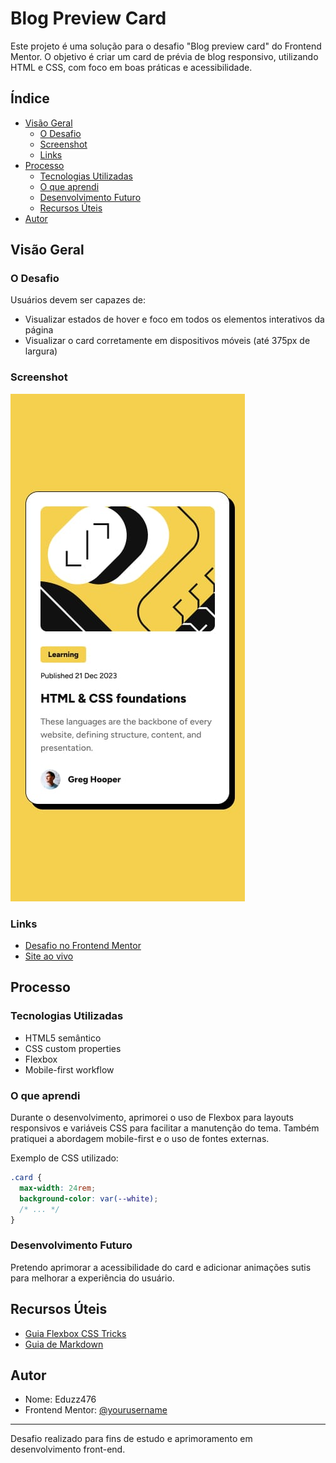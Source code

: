 # Blog Preview Card

Este projeto é uma solução para o desafio "Blog preview card" do Frontend Mentor. O objetivo é criar um card de prévia de blog responsivo, utilizando HTML e CSS, com foco em boas práticas e acessibilidade.

## Índice

- [Visão Geral](#visão-geral)
  - [O Desafio](#o-desafio)
  - [Screenshot](#screenshot)
  - [Links](#links)
- [Processo](#processo)
  - [Tecnologias Utilizadas](#tecnologias-utilizadas)
  - [O que aprendi](#o-que-aprendi)
  - [Desenvolvimento Futuro](#desenvolvimento-futuro)
  - [Recursos Úteis](#recursos-úteis)
- [Autor](#autor)

## Visão Geral

### O Desafio

Usuários devem ser capazes de:

- Visualizar estados de hover e foco em todos os elementos interativos da página
- Visualizar o card corretamente em dispositivos móveis (até 375px de largura)

### Screenshot

![](./design/mobile-design.jpg)

### Links

- [Desafio no Frontend Mentor](https://www.frontendmentor.io/challenges/blog-preview-card-ckPaj01IcS)
- [Site ao vivo](#) <!-- Adicione o link do deploy aqui -->

## Processo

### Tecnologias Utilizadas

- HTML5 semântico
- CSS custom properties
- Flexbox
- Mobile-first workflow

### O que aprendi

Durante o desenvolvimento, aprimorei o uso de Flexbox para layouts responsivos e variáveis CSS para facilitar a manutenção do tema. Também pratiquei a abordagem mobile-first e o uso de fontes externas.

Exemplo de CSS utilizado:

```css
.card {
  max-width: 24rem;
  background-color: var(--white);
  /* ... */
}
```

### Desenvolvimento Futuro

Pretendo aprimorar a acessibilidade do card e adicionar animações sutis para melhorar a experiência do usuário.

## Recursos Úteis

- [Guia Flexbox CSS Tricks](https://css-tricks.com/snippets/css/a-guide-to-flexbox/)
- [Guia de Markdown](https://www.markdownguide.org/)

## Autor

- Nome: Eduzz476
- Frontend Mentor: [@yourusername](https://www.frontendmentor.io/profile/yourusername)

---

Desafio realizado para fins de estudo e aprimoramento em desenvolvimento front-end.
